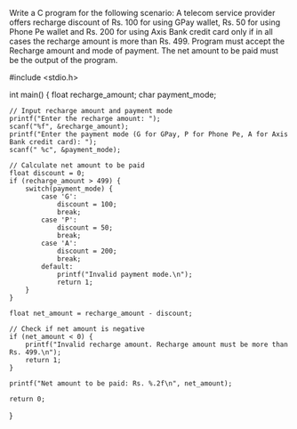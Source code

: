 Write a C program for the following scenario: A telecom service provider offers
recharge discount of Rs. 100 for using GPay wallet, Rs. 50 for using Phone Pe
wallet and Rs. 200 for using Axis Bank credit card only if in all cases the recharge
amount is more than Rs. 499. Program must accept the Recharge amount and
mode of payment. The net amount to be paid must be the output of the program.

#include <stdio.h>

int main() {
    float recharge_amount;
    char payment_mode;

    // Input recharge amount and payment mode
    printf("Enter the recharge amount: ");
    scanf("%f", &recharge_amount);
    printf("Enter the payment mode (G for GPay, P for Phone Pe, A for Axis Bank credit card): ");
    scanf(" %c", &payment_mode);

    // Calculate net amount to be paid
    float discount = 0;
    if (recharge_amount > 499) {
        switch(payment_mode) {
            case 'G':
                discount = 100;
                break;
            case 'P':
                discount = 50;
                break;
            case 'A':
                discount = 200;
                break;
            default:
                printf("Invalid payment mode.\n");
                return 1;
        }
    }

    float net_amount = recharge_amount - discount;

    // Check if net amount is negative
    if (net_amount < 0) {
        printf("Invalid recharge amount. Recharge amount must be more than Rs. 499.\n");
        return 1;
    }

    printf("Net amount to be paid: Rs. %.2f\n", net_amount);

    return 0;
}
